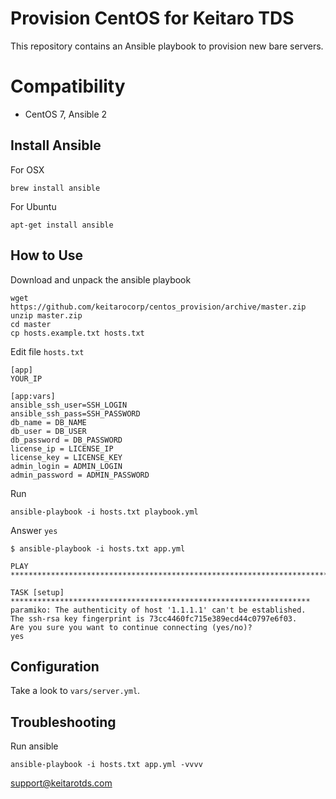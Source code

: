 # Provision CentOS for Keitaro TDS

This repository contains an Ansible playbook to provision new bare servers.

# Compatibility
 - CentOS 7, Ansible 2

## Install Ansible

For OSX

    brew install ansible

For Ubuntu

    apt-get install ansible

## How to Use

Download and unpack the ansible playbook

    wget https://github.com/keitarocorp/centos_provision/archive/master.zip
    unzip master.zip
    cd master
    cp hosts.example.txt hosts.txt
     
Edit file ```hosts.txt```
     
    [app]
    YOUR_IP
    
    [app:vars]
    ansible_ssh_user=SSH_LOGIN
    ansible_ssh_pass=SSH_PASSWORD
    db_name = DB_NAME
    db_user = DB_USER
    db_password = DB_PASSWORD
    license_ip = LICENSE_IP
    license_key = LICENSE_KEY
    admin_login = ADMIN_LOGIN
    admin_password = ADMIN_PASSWORD
    
Run 

    ansible-playbook -i hosts.txt playbook.yml


Answer ```yes```

    $ ansible-playbook -i hosts.txt app.yml                                                                                
    
    PLAY ***************************************************************************
    
    TASK [setup] *******************************************************************
    paramiko: The authenticity of host '1.1.1.1' can't be established.
    The ssh-rsa key fingerprint is 73cc4460fc715e389ecd44c0797e6f03.
    Are you sure you want to continue connecting (yes/no)?
    yes
    
## Configuration
    
Take a look to ```vars/server.yml```.    
    
## Troubleshooting
    
Run ansible 

    ansible-playbook -i hosts.txt app.yml -vvvv
                                    
                                    
    
support@keitarotds.com 